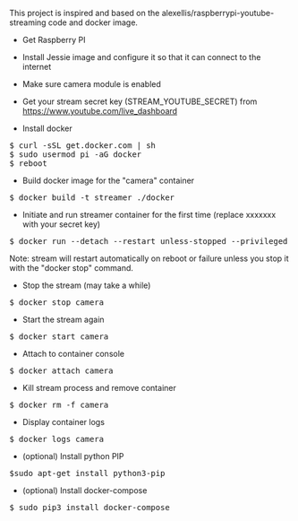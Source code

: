 This project is inspired and based on the alexellis/raspberrypi-youtube-streaming code and docker image.

* Get Raspberry PI
* Install Jessie image and configure it so that it can connect to the internet
* Make sure camera module is enabled

* Get your stream secret key (STREAM_YOUTUBE_SECRET) from https://www.youtube.com/live_dashboard

* Install docker
<pre>
$ curl -sSL get.docker.com | sh
$ sudo usermod pi -aG docker
$ reboot
</pre>
        
* Build docker image for the "camera" container
<pre>
$ docker build -t streamer ./docker 
</pre>
 
* Initiate and run streamer container for the first time (replace xxxxxxx with your secret key)
<pre>
$ docker run --detach --restart unless-stopped --privileged -e STREAM_YOUTUBE_SECRET="xxxxxxxxxxxxxxxx" -e STREAM_BITRATE=500000 -e STREAM_FPS=30 -e STREAM_WIDTH=800 -e STREAM_HEIGHT=600 --name camera streamer
</pre>
Note: stream will restart automatically on reboot or failure unless you stop it with the "docker stop" command. 

* Stop the stream (may take a while)
<pre>
$ docker stop camera  
</pre>

* Start the stream again
<pre>
$ docker start camera
</pre>

* Attach to container console
<pre>
$ docker attach camera
</pre>

* Kill stream process and remove container
<pre>
$ docker rm -f camera
</pre>

* Display container logs
<pre>
$ docker logs camera
</pre>

* (optional) Install python PIP
<pre>
$sudo apt-get install python3-pip
</pre>

* (optional) Install docker-compose
<pre>
$ sudo pip3 install docker-compose
</pre>

